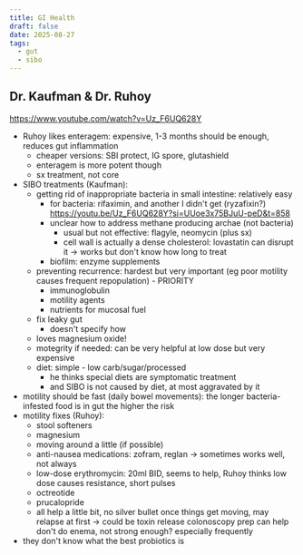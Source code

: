 ```yaml
---
title: GI Health
draft: false
date: 2025-08-27
tags:
  - gut
  - sibo
---
```

## Dr. Kaufman & Dr. Ruhoy
https://www.youtube.com/watch?v=Uz_F6UQ628Y
- Ruhoy likes enteragem: expensive, 1-3 months should be enough, reduces gut inflammation
	- cheaper versions: SBI protect, IG spore, glutashield
	- enteragem is more potent though
	- sx treatment, not core
- SIBO treatments (Kaufman):
	- getting rid of inappropriate bacteria in small intestine: relatively easy
		- for bacteria: rifaximin, and another I didn't get (ryzafixin?) https://youtu.be/Uz_F6UQ628Y?si=UUoe3x75BJuU-peD&t=858
		- unclear how to address methane producing archae (not bacteria)
			- usual but not effective: flagyle, neomycin (plus sx)
			- cell wall is actually a dense cholesterol: lovastatin can disrupt it → works but don't know how long to treat
		- biofilm: enzyme supplements
	- preventing recurrence: hardest but very important (eg poor motility causes frequent repopulation) - PRIORITY
		- immunoglobulin
		- motility agents
		- nutrients for mucosal fuel
	- fix leaky gut
		- doesn't specify how
	- loves magnesium oxide!
	- motegrity if needed: can be very helpful at low dose but very expensive
	- diet: simple - low carb/sugar/processed
		- he thinks special diets are symptomatic treatment
		- and SIBO is not caused by diet, at most aggravated by it
- motility should be fast (daily bowel movements): the longer bacteria-infested food is in gut the higher the risk 
- motility fixes (Ruhoy):
	- stool softeners
	- magnesium
	- moving around a little (if possible)
	- anti-nausea medications: zofram, reglan → sometimes works well, not always
	- low-dose erythromycin: 20ml BID, seems to help, Ruhoy thinks low dose causes resistance, short pulses
	- octreotide
	- prucalopride
	- all help a little bit, no silver bullet
	once things get moving, may relapse at first → could be toxin release
	colonoscopy prep can help
		don't do enema, not strong enough? especially frequently
- they don't know what the best probiotics is
